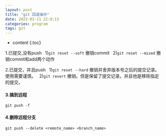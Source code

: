 ```yaml
---
layout: post
title: "git 回退操作"
date: 2022-02-11 22:8:13
categories: program
tags: git
---
```


* content
{:toc}

1.已提交,没有push
&ensp;1)```git reset --soft``` 撤销commit
&ensp;2)```git reset --mixed``` 撤销commit和add两个动作

2.已提交，并且push
&ensp;1)```git reset --hard``` 撤销并舍弃版本号之后的提交记录。使用需要谨慎。
&ensp;2)```git revert```     撤销。但是保留了提交记录。并且他是移除指定的提交。 

#### 3.搞到远程
``` shell
git push -f
```

#### 4.删除远程分支
``` shell
git push --delete <remote_name> <branch_name>
```